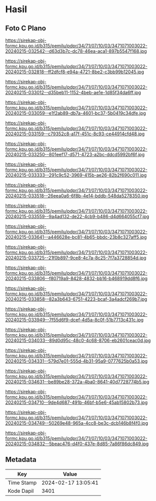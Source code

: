 # Hasil

## Foto C Plano

https://sirekap-obj-formc.kpu.go.id/b315/pemilu/pdpr/34/71/07/10/03/3471071003022-20240215-032542--d63d3b7c-dc78-46ea-aca1-897b5547f168.jpg

https://sirekap-obj-formc.kpu.go.id/b315/pemilu/pdpr/34/71/07/10/03/3471071003022-20240215-032818--ff2dfcf8-e94a-4721-8be2-c3bb99b12045.jpg

https://sirekap-obj-formc.kpu.go.id/b315/pemilu/pdpr/34/71/07/10/03/3471071003022-20240215-033012--d35beb11-1152-4beb-ae1e-1d85f34da6ff.jpg

https://sirekap-obj-formc.kpu.go.id/b315/pemilu/pdpr/34/71/07/10/03/3471071003022-20240215-033059--e1f2ab89-db7a-4601-bc37-5b0419c34dfe.jpg

https://sirekap-obj-formc.kpu.go.id/b315/pemilu/pdpr/34/71/07/10/03/3471071003022-20240215-033159--c79352c8-a17f-451c-8c93-ce44914cfd48.jpg

https://sirekap-obj-formc.kpu.go.id/b315/pemilu/pdpr/34/71/07/10/03/3471071003022-20240215-033250--801eef17-d571-4723-a2bc-ddcd5992bf6f.jpg

https://sirekap-obj-formc.kpu.go.id/b315/pemilu/pdpr/34/71/07/10/03/3471071003022-20240215-033333--291c9c52-3969-415b-ae26-82b2f690c011.jpg

https://sirekap-obj-formc.kpu.go.id/b315/pemilu/pdpr/34/71/07/10/03/3471071003022-20240215-033518--26eea0a6-6f8b-4e14-bddb-548da5278350.jpg

https://sirekap-obj-formc.kpu.go.id/b315/pemilu/pdpr/34/71/07/10/03/3471071003022-20240215-033559--9a4ad132-de22-4cb9-b486-d4d664055cf7.jpg

https://sirekap-obj-formc.kpu.go.id/b315/pemilu/pdpr/34/71/07/10/03/3471071003022-20240215-033641--a446628e-bc81-4b65-bbdc-23b8c327aff5.jpg

https://sirekap-obj-formc.kpu.go.id/b315/pemilu/pdpr/34/71/07/10/03/3471071003022-20240215-033725--21f0b897-9ce8-4c7a-8c25-7f7a3728854d.jpg

https://sirekap-obj-formc.kpu.go.id/b315/pemilu/pdpr/34/71/07/10/03/3471071003022-20240215-033806--f80719a9-8428-4832-bb16-b468919dd8f6.jpg

https://sirekap-obj-formc.kpu.go.id/b315/pemilu/pdpr/34/71/07/10/03/3471071003022-20240215-033858--82a3b643-6751-4223-bcaf-3a4adcf269b7.jpg

https://sirekap-obj-formc.kpu.go.id/b315/pemilu/pdpr/34/71/07/10/03/3471071003022-20240215-033949--7f55d6f9-dcef-4d5a-8c0f-51b7713c431c.jpg

https://sirekap-obj-formc.kpu.go.id/b315/pemilu/pdpr/34/71/07/10/03/3471071003022-20240215-034033--89d0d95c-48c0-4c68-8706-eb2601ceac0d.jpg

https://sirekap-obj-formc.kpu.go.id/b315/pemilu/pdpr/34/71/07/10/03/3471071003022-20240215-034331--579d7e01-555d-4b31-95a9-0777625b0a53.jpg

https://sirekap-obj-formc.kpu.go.id/b315/pemilu/pdpr/34/71/07/10/03/3471071003022-20240215-034631--be89be28-372a-4ba0-8641-40d7728774b5.jpg

https://sirekap-obj-formc.kpu.go.id/b315/pemilu/pdpr/34/71/07/10/03/3471071003022-20240215-034710--9de4d687-491b-46bf-b5e6-45ab15802b73.jpg

https://sirekap-obj-formc.kpu.go.id/b315/pemilu/pdpr/34/71/07/10/03/3471071003022-20240215-034749--50269e48-965a-4cc8-be3c-dcb146b8f4f0.jpg

https://sirekap-obj-formc.kpu.go.id/b315/pemilu/pdpr/34/71/07/10/03/3471071003022-20240215-034832--5beac476-d4f0-437e-8d85-7a86f86dc849.jpg


## Metadata

| Key        | Value               |
| ---------- | ------------------- |
| Time Stamp | 2024-02-17 13:05:41 |
| Kode Dapil | 3401                |



